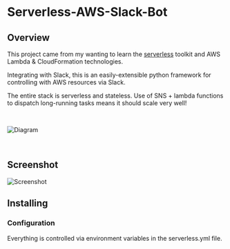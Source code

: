 # Serverless-AWS-Slack-Bot

## Overview
This project came from my wanting to learn the [serverless](https://www.serverless.com) toolkit and AWS Lambda & CloudFormation technologies.

Integrating with Slack, this is an easily-extensible python framework for controlling with AWS resources via Slack.

The entire stack is serverless and stateless. Use of SNS + lambda functions to dispatch long-running tasks means it should scale very well!

&nbsp;

![Diagram](https://raw.githubusercontent.com/richstokes/Serverless-AWS-Slack-Bot/master/diagram.png)

&nbsp;


## Screenshot
![Screenshot](https://raw.githubusercontent.com/richstokes/Serverless-AWS-Slack-Bot/master/screenshot.png)


## Installing

### Configuration

Everything is controlled via environment variables in the serverless.yml file.

